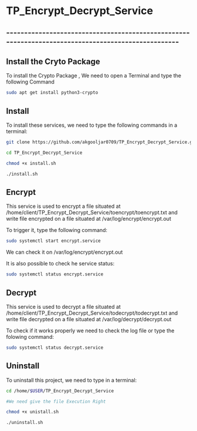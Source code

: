 # TP_Encrypt_Decrypt_Service

## ---------------------------------------------------------------------------------------------------
## Install the Cryto Package
To install the Crypto Package , We need to open a Terminal and type the following Command
```sh
sudo apt get install python3-crypto
```


## Install
To install these services, we need to type the following commands in a terminal:
```sh
git clone https://github.com/akgooljar0709/TP_Encrypt_Decrypt_Service.git

cd TP_Encrypt_Decrypt_Service

chmod +x install.sh 

./install.sh
```
## Encrypt
This service is used to encrypt a file situated at /home/client/TP_Encrypt_Decrypt_Service/toencrypt/toencrypt.txt and write file encrypted on a file situated at  /var/log/encrypt/encrypt.out 

To trigger it, type the following command:

```sh
sudo systemctl start encrypt.service
```

We can check it on /var/log/encrypt/encrypt.out

It is also possible to check he service status:

```sh
sudo systemctl status encrypt.service
```

## Decrypt
This service is used to decrypt a file situated at /home/client/TP_Encrypt_Decrypt_Service/todecrypt/todecrypt.txt and write file decrypted on a file situated at  /var/log/decrypt/decrypt.out 

To check if it works properly we need to check the log file or type the folowing command:
```sh
sudo systemctl status decrypt.service
```



## Uninstall

To uninstall this project, we need to type in a terminal:

```sh
cd /home/$USER/TP_Encrypt_Decrypt_Service

#We need give the file Execution Right

chmod +x unistall.sh

./uninstall.sh
```
